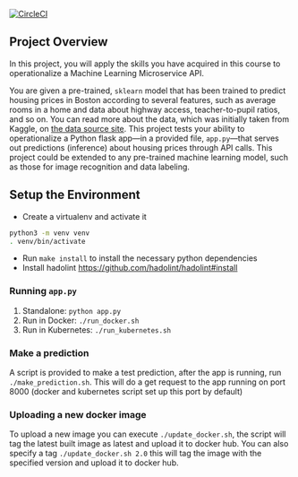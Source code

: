 [![CircleCI](https://circleci.com/gh/ignaciojcano/udacity-predictor/tree/master.svg?style=svg)](https://circleci.com/gh/ignaciojcano/udacity-predictor/tree/master)

## Project Overview

In this project, you will apply the skills you have acquired in this course to operationalize a Machine Learning Microservice API. 

You are given a pre-trained, `sklearn` model that has been trained to predict housing prices in Boston according to several features, such as average rooms in a home and data about highway access, teacher-to-pupil ratios, and so on. You can read more about the data, which was initially taken from Kaggle, on [the data source site](https://www.kaggle.com/c/boston-housing). This project tests your ability to operationalize a Python flask app—in a provided file, `app.py`—that serves out predictions (inference) about housing prices through API calls. This project could be extended to any pre-trained machine learning model, such as those for image recognition and data labeling.

## Setup the Environment

* Create a virtualenv and activate it
```sh
python3 -m venv venv
. venv/bin/activate
```
* Run `make install` to install the necessary python dependencies
* Install hadolint https://github.com/hadolint/hadolint#install

### Running `app.py`

1. Standalone:  `python app.py`
2. Run in Docker:  `./run_docker.sh`
3. Run in Kubernetes:  `./run_kubernetes.sh`

### Make a prediction

A script is provided to make a test prediction, after the app is running, run `./make_prediction.sh`. This will do a get request to the app running on port 8000 (docker and kubernetes script set up this port by default)

### Uploading a new docker image

To upload a new image you can execute `./update_docker.sh`, the script will tag the latest built image as latest and upload it to docker hub. You can also specify a tag `./update_docker.sh 2.0` this will tag the image with the specified version and upload it to docker hub.

